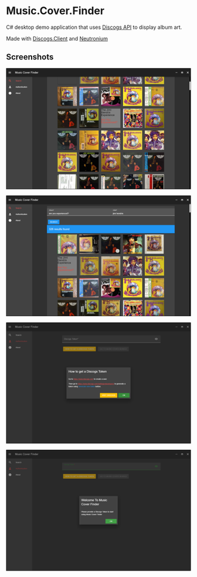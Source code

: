 # Music.Cover.Finder

C# desktop demo application that uses [Discogs API](https://www.discogs.com/developers/) to display album art.


Made with [Discogs.Client](https://github.com/David-Desmaisons/DiscogsClient) and [Neutronium](https://github.com/NeutroniumCore/Neutronium)



## Screenshots

![screen 3](./docs/screen3.png)

![screen 2](./docs/screen2.png)

![screen 1](./docs/screen1.png)

![screen 0](./docs/screen0.png)
